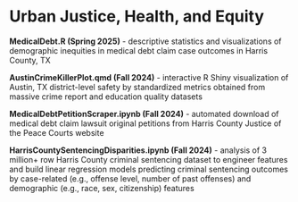 # Urban Justice, Health, and Equity

**MedicalDebt.R (Spring 2025)** - descriptive statistics and visualizations of demographic inequities in medical debt claim case outcomes in Harris County, TX

**AustinCrimeKillerPlot.qmd (Fall 2024)** - interactive R Shiny visualization of Austin, TX district-level safety by standardized metrics obtained from massive crime report and education quality datasets

**MedicalDebtPetitionScraper.ipynb (Fall 2024)** - automated download of medical debt claim lawsuit original petitions from Harris County Justice of the Peace Courts website

**HarrisCountySentencingDisparities.ipynb (Fall 2024)** - analysis of 3 million+ row Harris County criminal sentencing dataset to engineer features and build linear regression models predicting criminal sentencing outcomes by case-related (e.g., offense level, number of past offenses) and demographic (e.g., race, sex, citizenship) features